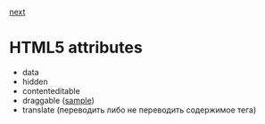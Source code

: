<a href="02.md">next</a>

<h1>HTML5 attributes</h1>

<ul>
<li>
data
</li>
<li>
hidden
</li>
<li>
contenteditable
</li>
<li>
draggable (<a href="http://codepen.io/paawel/pen/OXpaXm">sample</a>)
</li>
<li>
translate (переводить либо не переводить содержимое тега)
</li>
</ul>
